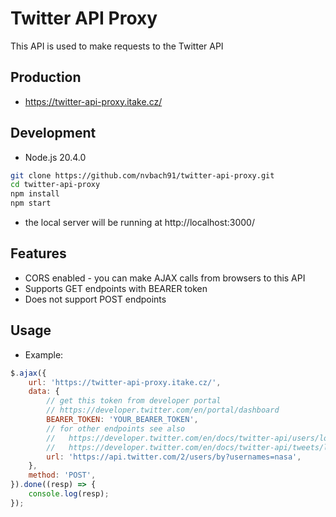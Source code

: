 # Twitter API Proxy
This API is used to make requests to the Twitter API

## Production
- https://twitter-api-proxy.itake.cz/

## Development
- Node.js 20.4.0
```bash
git clone https://github.com/nvbach91/twitter-api-proxy.git
cd twitter-api-proxy
npm install
npm start
```
- the local server will be running at http://localhost:3000/

## Features
- CORS enabled - you can make AJAX calls from browsers to this API
- Supports GET endpoints with BEARER token
- Does not support POST endpoints

## Usage
- Example:
```js
$.ajax({
    url: 'https://twitter-api-proxy.itake.cz/',
    data: {
        // get this token from developer portal
        // https://developer.twitter.com/en/portal/dashboard
        BEARER_TOKEN: 'YOUR_BEARER_TOKEN',
        // for other endpoints see also
        //   https://developer.twitter.com/en/docs/twitter-api/users/lookup/api-reference 
        //   https://developer.twitter.com/en/docs/twitter-api/tweets/lookup/api-reference
        url: 'https://api.twitter.com/2/users/by?usernames=nasa',
    },
    method: 'POST',
}).done((resp) => {
    console.log(resp);
});
```
